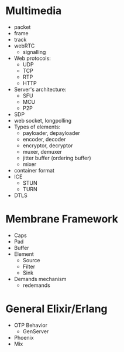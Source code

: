 # Multimedia
+ packet
+ frame
+ track
+ webRTC
  + signalling
+ Web protocols:
  + UDP
  + TCP
  + RTP
  + HTTP
+ Server's architecture:
  + SFU
  + MCU
  + P2P
+ SDP
+ web socket, longpolling
+ Types of elements:
  + payloader, depayloader
  + encoder, decoder
  + encryptor, decryptor
  + muxer, demuxer
  + jitter buffer (ordering buffer)
  + mixer
+ container format
+ ICE
  + STUN
  + TURN
+ DTLS

# Membrane Framework
+ Caps
+ Pad
+ Buffer
+ Element
  + Source
  + Filter
  + Sink
+ Demands mechanism
  + redemands
  
# General Elixir/Erlang
+ OTP Behavior
  + GenServer
+ Phoenix
+ Mix